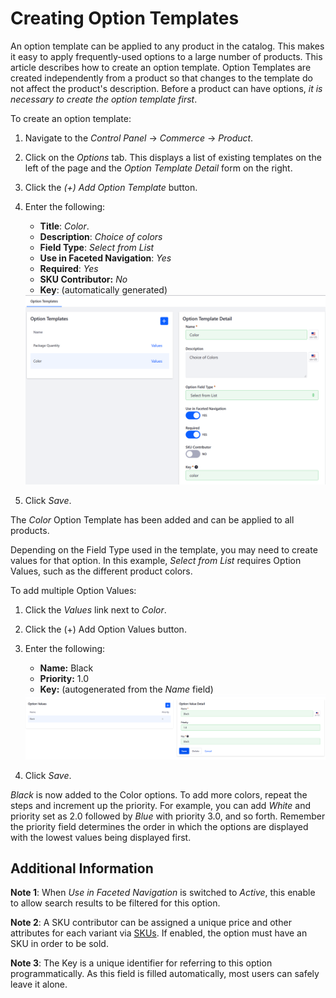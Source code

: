 # Creating Option Templates

An option template can be applied to any product in the catalog. This makes it easy to apply frequently-used options to a large number of products. This article describes how to create an option template. Option Templates are created independently from a product so that changes to the template do not affect the product's description. Before a product can have options, _it is necessary to create the option template first_.

To create an option template:   

1. Navigate to the _Control Panel_ → _Commerce_ → _Product_.      
1. Click on the _Options_ tab. This displays a list of existing templates on the left of the page and the _Option Template Detail_ form on the right.     
1. Click the _(+) Add Option Template_ button.     
1. Enter the following:     
    * **Title**: _Color_.
    * **Description**: _Choice of colors_  
    * **Field Type**: _Select from List_
    * **Use in Faceted Navigation**: _Yes_ 
	* **Required**: _Yes_
	* **SKU Contributor:** _No_
	* **Key**: (automatically generated) 
    <img src="./images/01.png" width="800px" alt="Option Template">

1. Click _Save_. 

The _Color_ Option Template has been added and can be applied to all products.

Depending on the Field Type used in the template, you may need to create values for that option. In this example, _Select from List_ requires Option Values, such as the different product colors.

To add multiple Option Values:

1. Click the _Values_ link next to _Color_.    
1. Click the (+) Add Option Values button.    
1. Enter the following:    
    * **Name:** Black    
    * **Priority:** 1.0    
    * **Key:** (autogenerated from the _Name_ field)    
    <img src="./images/02.png" width="700px">    

1. Click _Save_. 

_Black_ is now added to the Color options. To add more colors, repeat the steps and increment up the priority. For example, you can add _White_ and priority set as 2.0 followed by _Blue_ with priority 3.0, and so forth. Remember the priority field determines the order in which the options are displayed with the lowest values being displayed first.

## Additional Information
**Note 1**: When _Use in Faceted Navigation_ is switched to _Active_, this enable to allow search results to be filtered for this option.

**Note 2**: A SKU contributor can be assigned a unique price and other attributes for each variant via [SKUs](https://help.liferay.com/hc/en-us/articles/360017869972-SKUs-). If enabled, the option must have an SKU in order to be sold.

**Note 3**: The Key is a unique identifier for referring to this option programmatically. As this field is filled automatically, most users can safely leave it alone.
